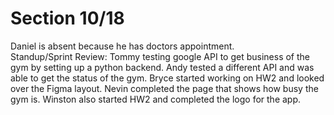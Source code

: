 # Section 10/18
Daniel is absent because he has doctors appointment.  
Standup/Sprint Review: Tommy testing google API to get business of the gym by setting up a python backend. Andy tested a different API and was able to get the status of the gym. Bryce started working
on HW2 and looked over the Figma layout. Nevin completed the page that shows how busy the gym is. Winston also started HW2 and completed the logo for the app.
